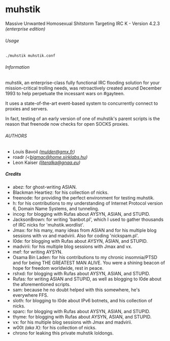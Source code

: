 # muhstik
Massive Unwanted Homosexual Shitstorm Targeting IRC K - Version 4.2.3 *(enterprise edition)*

###### Usage
`./muhstik muhstik.conf`

###### Information
muhstik, an enterprise-class fully functional IRC flooding solution for your mission-critical trolling needs, was retroactively created around December 1993 to help perpetuate the incessant wars on #gayteen.

It uses a state-of-the-art event-based system to concurrently connect to proxies and servers.

In fact, testing of an early version of one of muhstik's parent scripts is the reason that freenode now checks for open SOCKS proxies.

###### AUTHORS
* Louis Bavoil *(mulder@gmx.fr)* 
* roadr *(<bigmac@home.sirklabs.hu)*
* Leon Kaiser *(literalka@gnaa.eu)*                                        

##### Credits
* abez:              for ghost-writing ASIAN.
* Blackman Heartiez: for his collection of nicks.
* freenode:          for providing the perfect environment for testing muhstik.
* h:                 for his contributions to my understanding of Internet Protocol version 6, Domain Name Systems, and tunneling.
* incog:             for blogging with Rufas about AYSYN, ASIAN, and STUPID.
* JacksonBrown:      for writing 'banbot.pl', which I used to gather thousands of IRC nicks for 'muhstik.wordlist'.
* Jmax:              for his many, many ideas from ASIAN and for his multiple blog sessions with vx and madvirii. Also for coding 'nickspam.pl'.
* l0de:              for blogging with Rufas about AYSYN, ASIAN, and STUPID.
* madvirii:          for his multiple blog sessions with Jmax and vx.
* mef:               for writing AYSYN.
* Osama Bin Laden:   for his contributions to my chronic insomnia/PTSD and for being THE GREATEST MAN ALIVE. You were a shining beacon of hope for freedom worldwide, rest in peace.
* rshxd:             for blogging with Rufas about AYSYN, ASIAN, and STUPID.
* Rufas:             for writing ASIAN and STUPID, as well as blogging to l0de about the aforementioned scripts.
* sam:               because he no doubt helped with this somewhere, he's everywhere FFS.
* sloth:             for blogging to l0de about IPv6 botnets, and his collection of nicks.
* sparc:             for blogging with Rufas about AYSYN, ASIAN, and STUPID.
* thyme:             for blogging with Rufas about AYSYN, ASIAN, and STUPID.
* vx:                for his multiple blog sessions with Jmax and madvirii.
* w00t *(aka X)*:      for his collection of nicks.
* chrono             for leaking this private muhstik loldongs.
